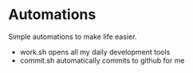 # Automations
Simple automations to make life easier.

- work.sh opens all my daily development tools
- commit.sh automatically commits to github for me
